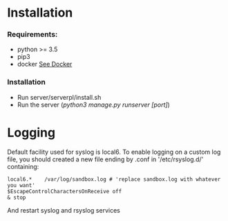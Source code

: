 # Installation

### Requirements:

- python >= 3.5
- pip3
- docker [See Docker](https://docs.docker.com/engine/installation/linux/docker-ce/debian/)

### Installation

- Run server/serverpl/install.sh
- Run the server (*python3 manage.py runserver [port]*)


# Logging

Default facility used for syslog is local6.
To enable logging on a custom log file, you should created a new file ending by .conf in '/etc/rsyslog.d/' containing:

```
local6.*	/var/log/sandbox.log # 'replace sandbox.log with whatever you want'
$EscapeControlCharactersOnReceive off
& stop
```

And restart syslog and rsyslog services
